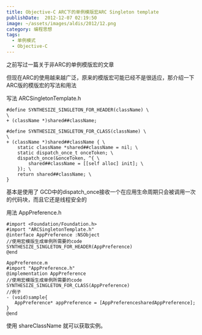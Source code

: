 ```yaml
---
title: Objective-C ARC下的单例模版宏ARC Singleton template
publishDate:  2012-12-07 02:19:50
image: ~/assets/images/aldis/2012/12.png
category: 编程思想
tags:
  - 单例模式
  - Objective-C
---
```


之前写过一篇关于非ARC的单例模版宏的文章

但现在ARC的使用越来越广泛，原来的模版宏可能已经不是很适应，那介绍一下ARC版的模版宏的写法和用法

写法
ARCSingletonTemplate.h
```objc
#define SYNTHESIZE_SINGLETON_FOR_HEADER(className) \
\
+ (className *)shared##className;

#define SYNTHESIZE_SINGLETON_FOR_CLASS(className) \
\
+ (className *)shared##className { \
    static className *shared##className = nil; \
    static dispatch_once_t onceToken; \
    dispatch_once(&onceToken, ^{ \
        shared##className = [[self alloc] init]; \
    }); \
    return shared##className; \
}
```
基本是使用了 GCD中的dispatch_once接收一个在应用生命周期只会被调用一次的代码块，而且它还是线程安全的

<!-- more -->

用法
AppPreference.h
```objc
#import <Foundation/Foundation.h>
#import "ARCSingletonTemplate.h"
@interface AppPreference :NSObject
//使用宏模版生成单例所需要的code
SYNTHESIZE_SINGLETON_FOR_HEADER(AppPreference)
@end

AppPreference.m
#import "AppPreference.h"
@implementation AppPreference
//使用宏模版生成单例所需要的code
SYNTHESIZE_SINGLETON_FOR_CLASS(AppPreference)
//例子
- (void)sample{
   AppPreference* appPreference = [AppPreferencesharedAppPreference];
}
@end
```

使用 shareClassName 就可以获取实例。
